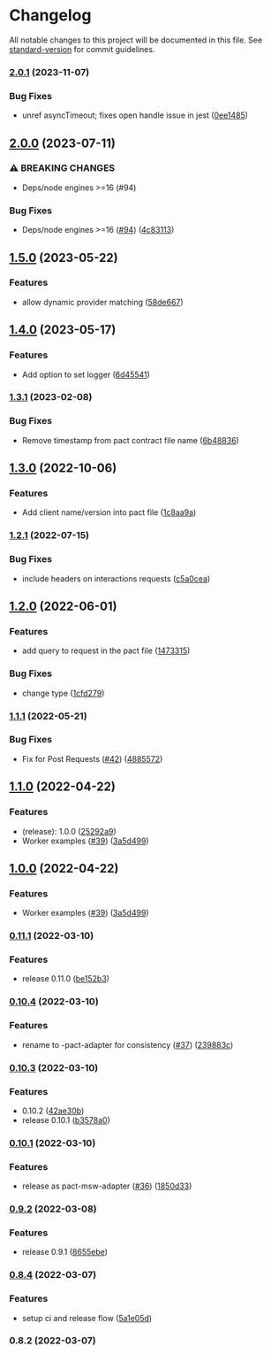 # Changelog

All notable changes to this project will be documented in this file. See [standard-version](https://github.com/conventional-changelog/standard-version) for commit guidelines.

### [2.0.1](https://github.com/pactflow/pact-msw-adapter/compare/v2.0.0...v2.0.1) (2023-11-07)


### Bug Fixes

* unref asyncTimeout; fixes open handle issue in jest ([0ee1485](https://github.com/pactflow/pact-msw-adapter/commit/0ee1485403038ac80b2af3bf941c00090fbb42dc))

## [2.0.0](https://github.com/pactflow/pact-msw-adapter/compare/v1.5.0...v2.0.0) (2023-07-11)


### ⚠ BREAKING CHANGES

* Deps/node engines >=16 (#94)

### Bug Fixes

* Deps/node engines >=16 ([#94](https://github.com/pactflow/pact-msw-adapter/issues/94)) ([4c83113](https://github.com/pactflow/pact-msw-adapter/commit/4c831134f6d04cbd74633e9678db924515b2dca4))

## [1.5.0](https://github.com/pactflow/pact-msw-adapter/compare/v1.4.0...v1.5.0) (2023-05-22)


### Features

* allow dynamic provider matching ([58de667](https://github.com/pactflow/pact-msw-adapter/commit/58de667ef172c8a3e827f57fd36abf88c34766cf))

## [1.4.0](https://github.com/pactflow/pact-msw-adapter/compare/v1.3.1...v1.4.0) (2023-05-17)


### Features

* Add option to set logger ([6d45541](https://github.com/pactflow/pact-msw-adapter/commit/6d4554158d4ef2671e88e556604319379659b5a2))

### [1.3.1](https://github.com/pactflow/pact-msw-adapter/compare/v1.3.0...v1.3.1) (2023-02-08)


### Bug Fixes

* Remove timestamp from pact contract file name ([6b48836](https://github.com/pactflow/pact-msw-adapter/commit/6b48836965d99374b9661f08b9d2a3f8485d777c))

## [1.3.0](https://github.com/pactflow/pact-msw-adapter/compare/v1.2.1...v1.3.0) (2022-10-06)


### Features

* Add client name/version into pact file ([1c8aa9a](https://github.com/pactflow/pact-msw-adapter/commit/1c8aa9a35898be4280c99859d795b29a219b3bc6))

### [1.2.1](https://github.com/pactflow/pact-msw-adapter/compare/v1.2.0...v1.2.1) (2022-07-15)


### Bug Fixes

* include headers on interactions requests ([c5a0cea](https://github.com/pactflow/pact-msw-adapter/commit/c5a0ceaf854d97ac6dfaf62b2c8d40231617a653))

## [1.2.0](https://github.com/pactflow/pact-msw-adapter/compare/v1.1.1...v1.2.0) (2022-06-01)


### Features

* add query to request in the pact file ([1473315](https://github.com/pactflow/pact-msw-adapter/commit/147331570aa37d4b70c06e12dac3039cfdccc4b1))


### Bug Fixes

* change type ([1cfd279](https://github.com/pactflow/pact-msw-adapter/commit/1cfd27921fd770a5e098255724d015eccad5b70b))

### [1.1.1](https://github.com/pactflow/pact-msw-adapter/compare/v1.1.0...v1.1.1) (2022-05-21)


### Bug Fixes

* Fix for Post Requests ([#42](https://github.com/pactflow/pact-msw-adapter/issues/42)) ([4885572](https://github.com/pactflow/pact-msw-adapter/commit/48855721055757a54ef7ed08c7d98f04ecce23f4))

## [1.1.0](https://github.com/pactflow/pact-msw-adapter/compare/v0.11.1...v1.1.0) (2022-04-22)


### Features

* (release): 1.0.0 ([25292a9](https://github.com/pactflow/pact-msw-adapter/commit/25292a9bb8542e904090ada53e5d1d6e0beba863))
* Worker examples ([#39](https://github.com/pactflow/pact-msw-adapter/issues/39)) ([3a5d499](https://github.com/pactflow/pact-msw-adapter/commit/3a5d4993a291c4384d90dac54a90719fb295424d))

## [1.0.0](https://github.com/pactflow/pact-msw-adapter/compare/v0.11.1...v1.0.0) (2022-04-22)


### Features

* Worker examples ([#39](https://github.com/pactflow/pact-msw-adapter/issues/39)) ([3a5d499](https://github.com/pactflow/pact-msw-adapter/commit/3a5d4993a291c4384d90dac54a90719fb295424d))

### [0.11.1](https://github.com/pactflow/pact-msw-adapter/compare/v0.10.4...v0.11.1) (2022-03-10)


### Features

* release 0.11.0 ([be152b3](https://github.com/pactflow/pact-msw-adapter/commit/be152b3c9fa5f6797e23f9fdc7d1e1ef0258f468))

### [0.10.4](https://github.com/pactflow/msw-pact-adapter/compare/v0.10.3...v0.10.4) (2022-03-10)


### Features

* rename to <toolName>-pact-adapter for consistency ([#37](https://github.com/pactflow/msw-pact-adapter/issues/37)) ([239883c](https://github.com/pactflow/msw-pact-adapter/commit/239883c07c26fb449b301d0ecf153f929f86b7a7))

### [0.10.3](https://github.com/pactflow/pact-msw-adapter/compare/v0.10.1...v0.10.3) (2022-03-10)


### Features

* 0.10.2 ([42ae30b](https://github.com/pactflow/pact-msw-adapter/commit/42ae30b5ee1162e56e20cb12403eb5dea3801a02))
* release 0.10.1 ([b3578a0](https://github.com/pactflow/pact-msw-adapter/commit/b3578a0e34e47556f47761d36039f468b31df3f9))

### [0.10.1](https://github.com/pactflow/pact-msw-adapter/compare/v0.9.2...v0.10.1) (2022-03-10)


### Features

* release as pact-msw-adapter ([#36](https://github.com/pactflow/pact-msw-adapter/issues/36)) ([1850d33](https://github.com/pactflow/pact-msw-adapter/commit/1850d330fdb8625012079a26284ff229a52c075d))

### [0.9.2](https://github.com/pactflow/pact-msw-adapter/compare/v0.8.4...v0.9.2) (2022-03-08)


### Features

* release 0.9.1 ([8655ebe](https://github.com/pactflow/pact-msw-adapter/commit/8655ebec99822982a01a4e5ca9b6377fcf212280))

### [0.8.4](https://github.com/pactflow/pact-msw-adapter/compare/v0.8.2...v0.8.4) (2022-03-07)


### Features

* setup ci and release flow ([5a1e05d](https://github.com/pactflow/pact-msw-adapter/commit/5a1e05d1356a53996b845df7d52c0cbf4eb27e35))

### 0.8.2 (2022-03-07)
